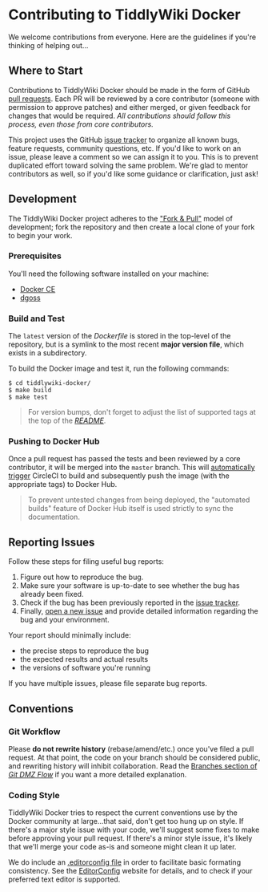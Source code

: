Contributing to TiddlyWiki Docker
=================================

We welcome contributions from everyone. Here are the guidelines if you're
thinking of helping out...

Where to Start
--------------

Contributions to TiddlyWiki Docker should be made in the form of GitHub [pull
requests][]. Each PR will be reviewed by a core contributor (someone with
permission to approve patches) and either merged, or given feedback for changes
that would be required. _All contributions should follow this process, even
those from core contributors._

This project uses the GitHub [issue tracker][] to organize all known bugs,
feature requests, community questions, etc. If you'd like to work on an issue,
please leave a comment so we can assign it to you. This is to prevent
duplicated effort toward solving the same problem. We're glad to mentor
contributors as well, so if you'd like some guidance or clarification, just
ask!

[pull requests]: https://help.github.com/articles/using-pull-requests/
[issue tracker]: https://github.com/elasticdog/tiddlywiki-docker/issues

Development
-----------

The TiddlyWiki Docker project adheres to the ["Fork & Pull"][] model of
development; fork the repository and then create a local clone of your fork to
begin your work.

["Fork & Pull"]: https://help.github.com/articles/fork-a-repo/

### Prerequisites

You'll need the following software installed on your machine:

  - [Docker CE](https://www.docker.com/community-edition)
  - [dgoss](https://github.com/aelsabbahy/goss/tree/master/extras/dgoss)

### Build and Test

The `latest` version of the _Dockerfile_ is stored in the top-level of the
repository, but is a symlink to the most recent **major version file**, which
exists in a subdirectory.

To build the Docker image and test it, run the following commands:

    $ cd tiddlywiki-docker/
    $ make build
    $ make test

> For version bumps, don't forget to adjust the list of supported tags at the
> top of the _[README][]_.

[README]: https://github.com/elasticdog/tiddlywiki-docker/blob/master/README.md

### Pushing to Docker Hub

Once a pull request has passed the tests and been reviewed by a core
contributor, it will be merged into the `master` branch. This will
[automatically trigger][] CircleCI to build and subsequently push the image
(with the appropriate tags) to Docker Hub.

> To prevent untested changes from being deployed, the "automated builds"
> feature of Docker Hub itself is used strictly to sync the documentation.

[automatically trigger]: https://github.com/elasticdog/tiddlywiki-docker/blob/master/.circleci/config.yml

Reporting Issues
----------------

Follow these steps for filing useful bug reports:

1. Figure out how to reproduce the bug.
2. Make sure your software is up-to-date to see whether the bug has already
   been fixed.
3. Check if the bug has been previously reported in the [issue tracker][].
4. Finally, [open a new issue][] and provide detailed information regarding the
   bug and your environment.

Your report should minimally include:

  - the precise steps to reproduce the bug
  - the expected results and actual results
  - the versions of software you're running

If you have multiple issues, please file separate bug reports.

[open a new issue]: https://github.com/elasticdog/tiddlywiki-docker/issues/new

Conventions
-----------

### Git Workflow

Please **do not rewrite history** (rebase/amend/etc.) once you've filed a pull
request. At that point, the code on your branch should be considered public,
and rewriting history will inhibit collaboration. Read the [Branches section
of _Git DMZ Flow_][no-rebase] if you want a more detailed explanation.

[no-rebase]: https://gist.github.com/djspiewak/9f2f91085607a4859a66#branches

### Coding Style

TiddlyWiki Docker tries to respect the current conventions use by the Docker
community at large...that said, don't get too hung up on style. If there's
a major style issue with your code, we'll suggest some fixes to make before
approving your pull request. If there's a minor style issue, it's likely that
we'll merge your code as-is and someone might clean it up later.

We do include an [.editorconfig file][] in order to facilitate basic formating
consistency. See the [EditorConfig][] website for details, and to check if your
preferred text editor is supported.

[.editorconfig file]: https://github.com/elasticdog/tiddlywiki-docker/blob/master/.editorconfig
[EditorConfig]: http://editorconfig.org/
